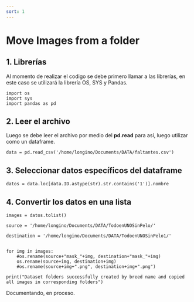 ```yaml
---
sort: 1
---
```

# Move Images from a folder

## 1. Librerías

Al momento de realizar el codigo se debe primero llamar a las librerías, en este caso se utilizará
la librería OS, SYS y Pandas.

```
import os
import sys
import pandas as pd
```

## 2. Leer el archivo

Luego se debe leer el archivo por medio del **pd.read** para así, luego utilizar como un dataframe.
```
data = pd.read_csv('/home/longino/Documents/DATA/faltantes.csv')
```

## 3. Seleccionar datos específicos del dataframe

```
datos = data.loc[data.ID.astype(str).str.contains('1')].nombre
```

## 4. Convertir los datos en una lista

```
images = datos.tolist()

source = '/home/longino/Documents/DATA/TodoenUNOSinPelo/'

destination = '/home/longino/Documents/DATA/TodoenUNOSinPelo1/'


for img in images:
    #os.rename(source+"mask_"+img, destination+"mask_"+img)
    os.rename(source+img, destination+img)
    #os.rename(source+img+".png", destination+img+".png")
    
print("Dataset folders successfully created by breed name and copied all images in corresponding folders")
```
Documentando, en proceso.
